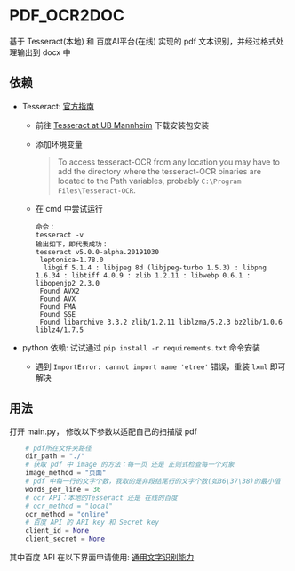 # PDF_OCR2DOC

基于 Tesseract(本地) 和 百度AI平台(在线) 实现的 pdf 文本识别，并经过格式处理输出到 docx 中

## 依赖

+ Tesseract: [官方指南](https://github.com/tesseract-ocr/tesseract/wiki#windows)

  + 前往  [Tesseract at UB Mannheim](https://github.com/UB-Mannheim/tesseract/wiki)  下载安装包安装

  + 添加环境变量

    >  To access tesseract-OCR from any location you may have to add the directory where the tesseract-OCR binaries are located to the Path variables, probably `C:\Program Files\Tesseract-OCR`. 

  + 在 cmd 中尝试运行 

    ```shell
    命令：
    tesseract -v
    输出如下，即代表成功：
    tesseract v5.0.0-alpha.20191030
     leptonica-1.78.0
      libgif 5.1.4 : libjpeg 8d (libjpeg-turbo 1.5.3) : libpng 1.6.34 : libtiff 4.0.9 : zlib 1.2.11 : libwebp 0.6.1 : libopenjp2 2.3.0
     Found AVX2
     Found AVX
     Found FMA
     Found SSE
     Found libarchive 3.3.2 zlib/1.2.11 liblzma/5.2.3 bz2lib/1.0.6 liblz4/1.7.5
    ```

+ python 依赖:  试试通过  `pip install -r requirements.txt` 命令安装

  +  遇到 `ImportError: cannot import name 'etree'` 错误，重装 `lxml` 即可解决

## 用法

打开 main.py， 修改以下参数以适配自己的扫描版 pdf

```python
    # pdf所在文件夹路径
    dir_path = "./"
    # 获取 pdf 中 image 的方法：每一页 还是 正则式检查每一个对象
    image_method = "页面"
    # pdf 中每一行的文字个数，我取的是非段结尾行的文字个数(如36\37\38)的最小值
    words_per_line = 36
    # ocr API：本地的Tesseract 还是 在线的百度
    # ocr_method = "local"
    ocr_method = "online"
    # 百度 API 的 API key 和 Secret key
    client_id = None
    client_secret = None
```

其中百度 API 在以下界面申请使用: [通用文字识别能力](https://ai.baidu.com/tech/ocr/general)